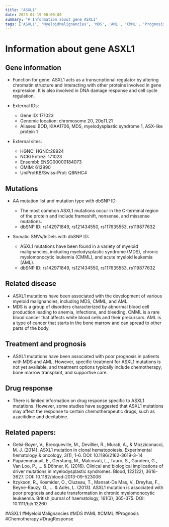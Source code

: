```yaml
---
title: "ASXL1"
date: 2023-04-19 00:00:00
summary: "# Information about gene ASXL1"
tags: ['ASXL1', 'MyeloidMalignancies', 'MDS', 'AML', 'CMML', 'Prognosis', 'Chemotherapy', 'DrugResponse']
---
```


# Information about gene ASXL1

## Gene information
- Function for gene: ASXL1 acts as a transcriptional regulator by altering chromatin structure and interacting with other proteins involved in gene expression. It is also involved in DNA damage response and cell cycle regulation.
- External IDs: 
    - Gene ID: 171023
    - Genomic location: chromosome 20, 20q11.21
    - Aliases: BOD, KIAA1706, MDS, myelodysplastic syndrome 1, ASX-like protein 1

- External sites:
	- HGNC: HGNC:28924
	- NCBI Entrez: 171023
	- Ensembl: ENSG00000184073
	- OMIM: 612990
	- UniProtKB/Swiss-Prot: Q8NHC4

## Mutations
- AA mutation list and mutation type with dbSNP ID:
	- The most common ASXL1 mutations occur in the C-terminal region of the protein and include frameshift, nonsense, and missense mutations.
	- dbSNP ID: rs142971849, rs121434550, rs117635553, rs119877632

- Somatic SNVs/InDels with dbSNP ID:
    - ASXL1 mutations have been found in a variety of myeloid malignancies, including myelodysplastic syndrome (MDS), chronic myelomonocytic leukemia (CMML), and acute myeloid leukemia (AML).
    - dbSNP ID: rs142971849, rs121434550, rs117635553, rs119877632

## Related disease
- ASXL1 mutations have been associated with the development of various myeloid malignancies, including MDS, CMML, and AML.
- MDS is a group of disorders characterized by abnormal blood cell production leading to anemia, infections, and bleeding. CMML is a rare blood cancer that affects white blood cells and their precursors. AML is a type of cancer that starts in the bone marrow and can spread to other parts of the body.

## Treatment and prognosis
- ASXL1 mutations have been associated with poor prognosis in patients with MDS and AML. However, specific treatment for ASXL1 mutations is not yet available, and treatment options typically include chemotherapy, bone marrow transplant, and supportive care.

## Drug response
- There is limited information on drug response specific to ASXL1 mutations. However, some studies have suggested that ASXL1 mutations may affect the response to certain chemotherapeutic drugs, such as azacitidine and decitabine.

## Related papers:
- Gelsi-Boyer, V., Brecqueville, M., Devillier, R., Murati, A., & Mozziconacci, M. J. (2014). ASXL1 mutation in clonal hematopoiesis. Experimental hematology & oncology, 3(1), 1-6. DOI: 10.1186/2162-3619-3-14
- Papaemmanuil, E., Gerstung, M., Malcovati, L., Tauro, S., Gundem, G., Van Loo, P., ... & Döhner, K. (2016). Clinical and biological implications of driver mutations in myelodysplastic syndromes. Blood, 122(22), 3616-3627. DOI: 10.1182/blood-2013-09-523006
- Itzykson, R., Kosmider, O., Cluzeau, T., Mansat-De Mas, V., Dreyfus, F., Beyne-Rauzy, O., ... & Adès, L. (2013). ASXL1 mutation is associated with poor prognosis and acute transformation in chronic myelomonocytic leukaemia. British journal of haematology, 161(3), 365-375. DOI: 10.1111/bjh.12260

#ASXL1 #MyeloidMalignancies #MDS #AML #CMML #Prognosis #Chemotherapy #DrugResponse